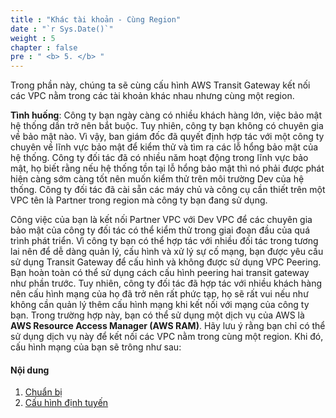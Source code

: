 ```yaml
---
title : "Khác tài khoản - Cùng Region"
date : "`r Sys.Date()`"
weight : 5
chapter : false
pre : " <b> 5. </b> "
---
```

Trong phần này, chúng ta sẽ cùng cấu hình AWS Transit Gateway kết nối các VPC nằm trong các tài khoản khác nhau nhưng 
cùng một region.

**Tình huống**: Công ty bạn ngày càng có nhiều khách hàng lớn, việc bảo mật hệ thống dần trở nên bắt buộc. Tuy nhiên, công
ty bạn không có chuyên gia về bảo mật nào. Vì vậy, ban giám đốc đã quyết định hợp tác với một công ty chuyên về lĩnh vực
bảo mật để kiểm thử và tìm ra các lỗ hổng bảo mật của hệ thống. Công ty đối tác đã có nhiều năm hoạt động trong lĩnh vực bảo mật, 
họ biết rằng nếu hệ thống tồn tại lỗ hổng bảo mật thì nó phải được phát hiện càng sớm càng tốt nên muốn kiểm thử trên môi
trường Dev của hệ thống. Công ty đối tác đã cài sẵn các máy chủ và công cụ cần thiết trên một VPC tên là Partner 
trong region mà công ty bạn đang sử dụng.

Công việc của bạn là kết nối Partner VPC với Dev VPC để các chuyên gia bảo mật của công ty đối tác có thể kiểm thử trong
giai đoạn đầu của quá trình phát triển. Vì công ty bạn có thể hợp tác với nhiều đối tác trong tương lai nên để dễ dàng quản lý, 
cấu hình và xử lý sự cố mạng, bạn được yêu cầu sử dụng Transit Gateway để cấu hình và không được sử dụng VPC Peering.
Bạn hoàn toàn có thể sử dụng cách cấu hình peering hai transit gateway như phần trước. Tuy nhiên, công ty đối tác đã hợp 
tác với nhiều khách hàng nên cấu hình mạng của họ đã trở nên rất phức tạp, họ sẽ rất vui nếu như không cần quản lý thêm 
cấu hình mạng khi kết nối với mạng của công ty bạn. Trong trường hợp này, bạn có thể sử dụng một dịch vụ của AWS là
**AWS Resource Access Manager (AWS RAM)**. Hãy lưu ý rằng bạn chỉ có thể sử dụng dịch vụ này để kết nối các VPC nằm trong 
cùng một region. Khi đó, cấu hình mạng của bạn sẽ trông như sau:
<!-- TODO: Thêm sơ đồ share AWS TGW qua AWS RAM (2 region đều có hình TGW) -->

#### Nội dung

1. [Chuẩn bị](5.1-preparation/)
2. [Cấu hình định tuyến](5.2-configure-route-tables/)